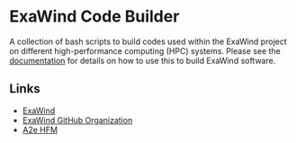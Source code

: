 # ExaWind Code Builder

A collection of bash scripts to build codes used within the ExaWind project on
different high-performance computing (HPC) systems. Please see the
[documentation](https://exawind-builder.readthedocs.io/en/latest/index.html) for
details on how to use this to build ExaWind software.

## Links 

- [ExaWind](https://www.exawind.org)
- [ExaWind GitHub Organization](https://github.com/exawind)
- [A2e HFM](https://a2e.energy.gov/about/hfm)
